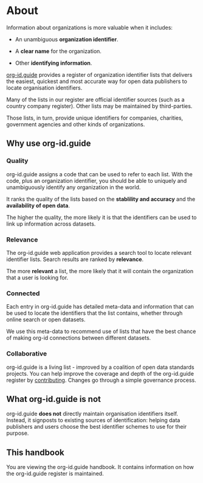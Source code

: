 About
====

Information about organizations is more valuable when it includes:

* An unambiguous **organization identifier**.

* A **clear name** for the organization.

* Other **identifying information**.

[org-id.guide](http://org-id.guide) provides a register of organization identifier lists that delivers the easiest, quickest and most accurate way for open data publishers to locate organisation identifiers.

Many of the lists in our register are official identifier sources (such as a country company register). Other lists may be maintained by third-parties.

Those lists, in turn, provide unique identifiers for companies, charities, government agencies and other kinds of organizations.

## Why use org-id.guide

### Quality

org-id.guide assigns a code that can be used to refer to each list. With the code, plus an organization identifier, you should be able to uniquely and unambiguously identify any organization in the world.

It ranks the quality of the lists based on the **stablility and accuracy** and the **availability of open data**.

The higher the quality, the more likely it is that the identifiers can be used to link up information across datasets.

### Relevance

The org-id.guide web application provides a search tool to locate relevant identifier lists. Search results are ranked by **relevance**. 

The more **relevant** a list, the more likely that it will contain the organization that a user is looking for. 

### Connected

Each entry in org-id.guide has detailed meta-data and information that can be used to locate the identifiers that the list contains, whether through online search or open datasets. 

We use this meta-data to recommend use of lists that have the best chance of making org-id connections between different datasets.

### Collaborative

org-id.guide is a living list - improved by a coalition of open data standards projects. You can help improve the coverage and depth of the org-id.guide register by [contributing](contribute). Changes go through a simple governance process.

## What org-id.guide is not

org-id.guide **does not** directly maintain organisation identifiers itself. Instead, it signposts to existing sources of identification: helping data publishers and users choose the best identifier schemes to use for their purpose. 

## This handbook

You are viewing the org-id.guide handbook. It contains information on how the org-id.guide register is maintained. 
